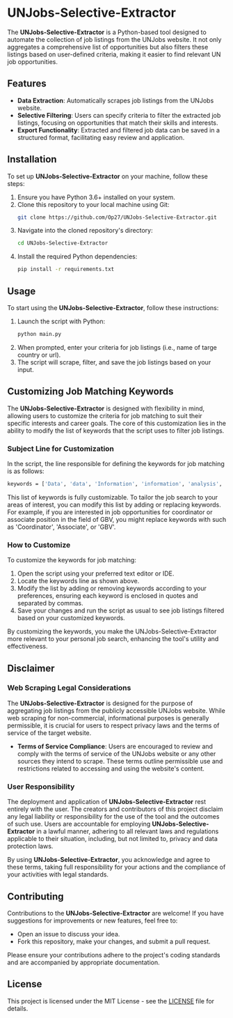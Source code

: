 # UNJobs-Selective-Extractor

The **UNJobs-Selective-Extractor** is a Python-based tool designed to automate the collection of job listings from the UNJobs website. It not only aggregates a comprehensive list of opportunities but also filters these listings based on user-defined criteria, making it easier to find relevant UN job opportunities.

## Features
- **Data Extraction**: Automatically scrapes job listings from the UNJobs website.
- **Selective Filtering**: Users can specify criteria to filter the extracted job listings, focusing on opportunities that match their skills and interests.
- **Export Functionality**: Extracted and filtered job data can be saved in a structured format, facilitating easy review and application.

## Installation

To set up **UNJobs-Selective-Extractor** on your machine, follow these steps:

1. Ensure you have Python 3.6+ installed on your system.
2. Clone this repository to your local machine using Git:
    ```bash
    git clone https://github.com/Op27/UNJobs-Selective-Extractor.git
    ```
3. Navigate into the cloned repository's directory:
    ```bash
    cd UNJobs-Selective-Extractor
    ```
4. Install the required Python dependencies:
    ```bash
    pip install -r requirements.txt
    ```

## Usage

To start using the **UNJobs-Selective-Extractor**, follow these instructions:

1. Launch the script with Python:
    ```bash
    python main.py
    ```
2. When prompted, enter your criteria for job listings (i.e., name of targe country or url).
3. The script will scrape, filter, and save the job listings based on your input.

## Customizing Job Matching Keywords

The **UNJobs-Selective-Extractor** is designed with flexibility in mind, allowing users to customize the criteria for job matching to suit their specific interests and career goals. The core of this customization lies in the ability to modify the list of keywords that the script uses to filter job listings.

### Subject Line for Customization

In the script, the line responsible for defining the keywords for job matching is as follows:

```bash
keywords = ['Data', 'data', 'Information', 'information', 'analysis', 'Analysis', 'Engineer', 'Developer', 'GIS', 'Geographic']
```

This list of keywords is fully customizable. To tailor the job search to your areas of interest, you can modify this list by adding or replacing keywords. For example, if you are interested in job opportunities for coordinator or associate position in the field of GBV, you might replace keywords with such as 'Coordinator', 'Associate', or 'GBV'. 

### How to Customize
To customize the keywords for job matching:
1. Open the script using your preferred text editor or IDE.
2. Locate the keywords line as shown above.
3. Modify the list by adding or removing keywords according to your preferences, ensuring each keyword is enclosed in quotes and separated by commas.
4. Save your changes and run the script as usual to see job listings filtered based on your customized keywords.

By customizing the keywords, you make the UNJobs-Selective-Extractor more relevant to your personal job search, enhancing the tool's utility and effectiveness.



## Disclaimer

### Web Scraping Legal Considerations
The **UNJobs-Selective-Extractor** is designed for the purpose of aggregating job listings from the publicly accessible UNJobs website. While web scraping for non-commercial, informational purposes is generally permissible, it is crucial for users to respect privacy laws and the terms of service of the target website.

- **Terms of Service Compliance**: Users are encouraged to review and comply with the terms of service of the UNJobs website or any other sources they intend to scrape. These terms outline permissible use and restrictions related to accessing and using the website's content.

### User Responsibility
The deployment and application of **UNJobs-Selective-Extractor** rest entirely with the user. The creators and contributors of this project disclaim any legal liability or responsibility for the use of the tool and the outcomes of such use. Users are accountable for employing **UNJobs-Selective-Extractor** in a lawful manner, adhering to all relevant laws and regulations applicable to their situation, including, but not limited to, privacy and data protection laws.

By using **UNJobs-Selective-Extractor**, you acknowledge and agree to these terms, taking full responsibility for your actions and the compliance of your activities with legal standards.


## Contributing

Contributions to the **UNJobs-Selective-Extractor** are welcome! If you have suggestions for improvements or new features, feel free to:

- Open an issue to discuss your idea.
- Fork this repository, make your changes, and submit a pull request.

Please ensure your contributions adhere to the project's coding standards and are accompanied by appropriate documentation.

## License

This project is licensed under the MIT License - see the [LICENSE](LICENSE) file for details.
